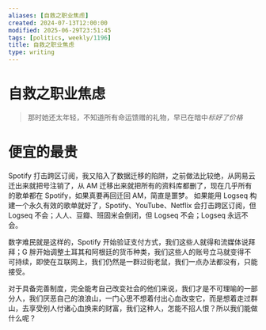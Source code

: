 ```yaml
---
aliases: [自救之职业焦虑]
created: 2024-07-13T12:00:00
modified: 2025-06-29T23:51:45
tags: [politics, weekly/1196]
title: 自救之职业焦虑
type: writing
---
```


# 自救之职业焦虑

> 那时她还太年轻，不知道所有命运馈赠的礼物，早已在暗中*标好了价格*

# 便宜的最贵

Spotify 打击跨区订阅，我又陷入了数据迁移的陷阱，之前做法比较绝，从网易云迁出来就把号注销了，从 AM 迁移出来就把所有的资料库都删了，现在几乎所有的歌单都在 Spotify，如果真要再回迁回 AM，简直是噩梦。 如果能用 Logseq 构建一个永久有效的歌单就好了，Spotify、YouTube、Netflix 会打击跨区订阅，但 Logseq 不会；人人、豆瓣、班固米会倒闭，但 Logseq 不会；Logseq 永远不会。

数字难民就是这样的，Spotify 开始验证支付方式，我们这些人就得和流媒体说拜拜；G 胖开始调整土耳其和阿根廷的货币种类，我们这些人的账号立马就变得不可持续，即使在互联网上，我们仍然是一群过街老鼠，我们一点办法都没有，只能接受。

对于具备完善制度，完全能考自己改变社会的他们来说，我们才是不可理喻的一部分人，我们厌恶自己的浪浪山，一门心思不想着付出心血改变它，而是想着走过群山，去享受别人付诸心血换来的财富，我们这种人，怎能不招人恨？所以我们能做什么呢？
